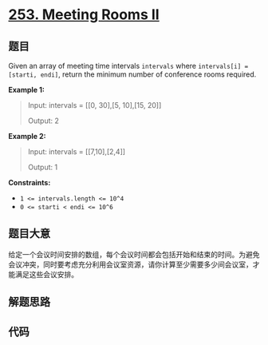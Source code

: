 # [253. Meeting Rooms II](https://leetcode.com/problems/meeting-rooms-ii/)

## 题目

Given an array of meeting time intervals `intervals` where `intervals[i] = [starti, endi]`, return the minimum number of conference rooms required.

**Example 1:**

> Input: intervals = [[0, 30],[5, 10],[15, 20]]
>
> Output: 2

**Example 2:**

> Input: intervals = [[7,10],[2,4]]
>
> Output: 1

**Constraints:**

- `1 <= intervals.length <= 10^4`
- `0 <= starti < endi <= 10^6`

## 题目大意

给定一个会议时间安排的数组，每个会议时间都会包括开始和结束的时间。为避免会议冲突，同时要考虑充分利用会议室资源，请你计算至少需要多少间会议室，才能满足这些会议安排。

## 解题思路

## 代码

```javascript

```
